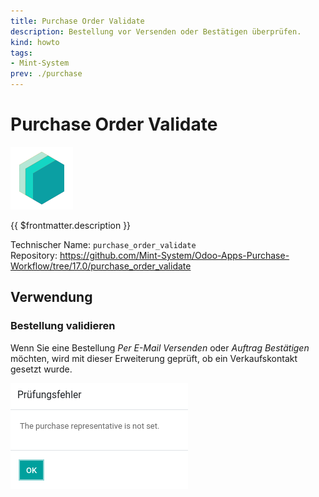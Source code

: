 ```yaml
---
title: Purchase Order Validate
description: Bestellung vor Versenden oder Bestätigen überprüfen.
kind: howto
tags:
- Mint-System
prev: ./purchase
---
```

# Purchase Order Validate
![icon_oms_box](attachments/icons_odoo_mint_system.png)

{{ $frontmatter.description }}

Technischer Name: `purchase_order_validate`\
Repository: <https://github.com/Mint-System/Odoo-Apps-Purchase-Workflow/tree/17.0/purchase_order_validate>

## Verwendung

### Bestellung validieren

Wenn Sie eine Bestellung *Per E-Mail Versenden* oder *Auftrag Bestätigen* möchten, wird mit dieser Erweiterung geprüft, ob ein Verkaufskontakt gesetzt wurde.

![](attachments/Purchase%20Order%20Validate%20Message.png)
